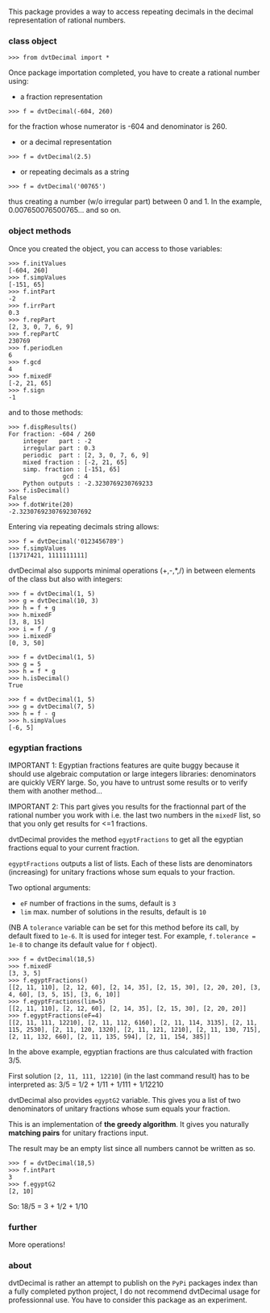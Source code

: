 This package provides a way to access repeating decimals in the
decimal representation of rational numbers.

### class object

``` python3
>>> from dvtDecimal import *

```


Once package importation completed, you have to create a rational
number using:

* a fraction representation


``` python3
>>> f = dvtDecimal(-604, 260)

```

for the fraction whose numerator is -604 and denominator is 260.


* or a decimal representation

``` python3
>>> f = dvtDecimal(2.5)

```

* or repeating decimals as a string

``` python3
>>> f = dvtDecimal('00765')

```

thus creating a number (w/o irregular part) between 0 and 1.
In the example, 0.007650076500765... and so on.


### object methods

Once you created the object, you can access to those variables:


``` python3
>>> f.initValues
[-604, 260]
>>> f.simpValues
[-151, 65]
>>> f.intPart
-2
>>> f.irrPart
0.3
>>> f.repPart
[2, 3, 0, 7, 6, 9]
>>> f.repPartC
230769
>>> f.periodLen
6
>>> f.gcd
4
>>> f.mixedF
[-2, 21, 65]
>>> f.sign
-1

```

and to those methods:


``` python3
>>> f.dispResults()
For fraction: -604 / 260
    integer   part : -2
    irregular part : 0.3
    periodic  part : [2, 3, 0, 7, 6, 9]
    mixed fraction : [-2, 21, 65]
    simp. fraction : [-151, 65]
               gcd : 4
    Python outputs : -2.3230769230769233
>>> f.isDecimal()
False
>>> f.dotWrite(20)
-2.32307692307692307692

```

Entering via repeating decimals string allows:

``` python3
>>> f = dvtDecimal('0123456789')
>>> f.simpValues
[13717421, 1111111111]

```


dvtDecimal also supports minimal operations (+,-,*,/) in between
elements of the class but also with integers:


``` python3
>>> f = dvtDecimal(1, 5)
>>> g = dvtDecimal(10, 3)
>>> h = f + g
>>> h.mixedF
[3, 8, 15]
>>> i = f / g
>>> i.mixedF
[0, 3, 50]

```

``` python3
>>> f = dvtDecimal(1, 5)
>>> g = 5
>>> h = f * g
>>> h.isDecimal()
True

```


``` python3
>>> f = dvtDecimal(1, 5)
>>> g = dvtDecimal(7, 5)
>>> h = f - g
>>> h.simpValues
[-6, 5]

```


### egyptian fractions

IMPORTANT 1: Egyptian fractions features are quite buggy because it
should use algebraic computation or large integers libraries:
denominators are quickly VERY large. So, you have to untrust some
results or to verify them with another method...

IMPORTANT 2: This part gives you results for the fractionnal part of
the rational number you work with i.e. the last two numbers in the
`mixedF` list, so that you only get results for <=1 fractions.


dvtDecimal provides the method `egyptFractions` to get all the
egyptian fractions equal to your current fraction.

`egyptFractions` outputs a list of lists. Each of these lists are
denominators (increasing) for unitary fractions whose sum equals to
your fraction.

Two optional arguments:
* `eF` number of fractions in the sums, default is `3`
* `lim` max. number of solutions in the results, default is `10`


(NB A `tolerance` variable can be set for this method before its
call, by default fixed to `1e-6`. It is used for integer test.  For
example, `f.tolerance = 1e-8` to change its default value for `f`
object).


``` python3
>>> f = dvtDecimal(18,5)
>>> f.mixedF
[3, 3, 5]
>>> f.egyptFractions()
[[2, 11, 110], [2, 12, 60], [2, 14, 35], [2, 15, 30], [2, 20, 20], [3, 4, 60], [3, 5, 15], [3, 6, 10]]
>>> f.egyptFractions(lim=5)
[[2, 11, 110], [2, 12, 60], [2, 14, 35], [2, 15, 30], [2, 20, 20]]
>>> f.egyptFractions(eF=4)
[[2, 11, 111, 12210], [2, 11, 112, 6160], [2, 11, 114, 3135], [2, 11, 115, 2530], [2, 11, 120, 1320], [2, 11, 121, 1210], [2, 11, 130, 715], [2, 11, 132, 660], [2, 11, 135, 594], [2, 11, 154, 385]]

```

In the above example, egyptian fractions are thus calculated with
fraction 3/5.

First solution `[2, 11, 111, 12210]` (in the last command result)
has to be interpreted as: 3/5 = 1/2 + 1/11 + 1/111 + 1/12210


dvtDecimal also provides `egyptG2` variable. This gives you a list
of two denominators of unitary fractions whose sum equals your
fraction.

This is an implementation of **the greedy algorithm**. It gives you
naturally **matching pairs** for unitary fractions input.

The result may be an empty list since all numbers cannot be written
as so.

``` python3
>>> f = dvtDecimal(18,5)
>>> f.intPart
3
>>> f.egyptG2
[2, 10]

```

So: 18/5 = 3 + 1/2 + 1/10


### further

More operations!


### about

dvtDecimal is rather an attempt to publish on the `PyPi` packages
index than a fully completed python project, I do not recommend
dvtDecimal usage for professionnal use. You have to consider this
package as an experiment.
